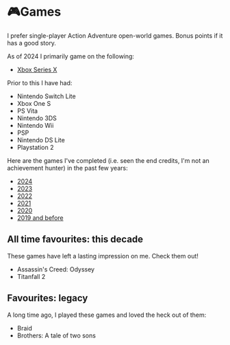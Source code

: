 # 🎮Games

I prefer single-player Action Adventure open-world games. Bonus points if it has
a good story.

As of 2024 I primarily game on the following:

- [Xbox Series X](xbox.md)

Prior to this I have had:

- Nintendo Switch Lite
- Xbox One S
- PS Vita
- Nintendo 3DS
- Nintendo Wii
- PSP
- Nintendo DS Lite
- Playstation 2

Here are the games I've completed (i.e. seen the end credits, I'm not an
achievement hunter) in the past few years:

- [2024](2024.md)
- [2023](2023.md)
- [2022](2022.md)
- [2021](2021.md)
- [2020](2020.md)
- [2019 and before](2019-and-before.md)

## All time favourites: this decade

These games have left a lasting impression on me. Check them out!

- Assassin's Creed: Odyssey
- Titanfall 2

## Favourites: legacy

A long time ago, I played these games and loved the heck out of them:

- Braid
- Brothers: A tale of two sons
